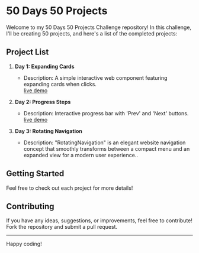 # 50 Days 50 Projects
Welcome to my 50 Days 50 Projects Challenge repository! In this challenge, I'll be creating 50 projects, and here's a list of the completed projects:
<!-- Welcome to my "50 Days 50 Projects" repository! This repository contains a collection of projects created as part of the challenge to build one project each day for 50 days. -->

## Project List

1. **Day 1: Expanding Cards**
   - Description: A simple interactive web component featuring expanding cards when clicks.
     <br>
   [live demo](https://project-01-expanding-card-nileshp-07.vercel.app/)

2. **Day 2: Progress Steps**
   - Description: Interactive progress bar with 'Prev' and 'Next' buttons.
     <br>
   [live demo](https://project-02-progress-steps-nileshp-07.vercel.app/)

3. **Day 3: Rotating Navigation**
   - Description: "RotatingNavigation" is an elegant website navigation concept that smoothly transforms between a compact menu and an expanded view for a modern user experience..
     <br>
   <!-- [live demo](https://project-03-rotating-navigation-nileshp-07.vercel.app/) -->





## Getting Started
Feel free to check out each project for more details!

## Contributing
If you have any ideas, suggestions, or improvements, feel free to contribute! Fork the repository and submit a pull request.

---

Happy coding!
